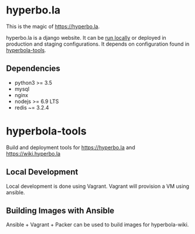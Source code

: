 # hyperbo.la

This is the magic of https://hyperbo.la.

hyperbo.la is a django website. It can be [run locally](LOCAL-DEVELOPMENT.md)
or deployed in production and staging configurations. It depends on configuration
found in [hyperbola-tools](https://github.com/lopopolo/hyperbola-tools).

## Dependencies

* python3 >= 3.5
* mysql
* nginx
* nodejs >= 6.9 LTS
* redis ~= 3.2.4

# hyperbola-tools

Build and deployment tools for https://hyperbo.la and https://wiki.hyperbo.la

## Local Development

Local development is done using Vagrant. Vagrant will provision a VM using
ansible.

## Building Images with Ansible

Ansible + Vagrant + Packer can be used to build images for hyperbola-wiki.
